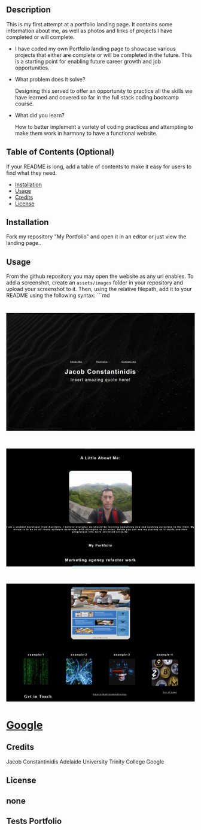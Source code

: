 ## <My Portfolio>
## Description
This is my first attempt at a portfolio landing page. It contains some information about me, as well as photos and links of projects I have completed or will complete.
- I have coded my own Portfolio landing page to showcase various projects that either are complete or will be completed in the future. This is a starting point for enabling future career growth and job opportunities.

- What problem does it solve?

  Designing this served to offer an opportunity to practice all the skills we have learned and covered so far in the full stack coding bootcamp course.

- What did you learn?

  How to better implement a variety of coding practices and attempting to make them work in harmony to have a functional website.

## Table of Contents (Optional)
If your README is long, add a table of contents to make it easy for users to find what they need.
- [Installation](#installation)
- [Usage](#usage)
- [Credits](#credits)
- [License](#license)
## Installation
Fork  my repository "My Portfolio" and open it in an editor or just view the landing page..
 
## Usage
From the github repository you may open the website as any url enables.
To add a screenshot, create an `assets/images` folder in your repository and upload your screenshot to it. Then, using the relative filepath, add it to your README using the following syntax:
    ```md
# ![Screenshot-1](Assets/Images/Screenshot1.png)
    
# ![Screenshot-2](Assets/Images/Screenshot2.png)
    
# ![Screenshot-3](Assets/Images/Screenshot3.png)

# <a href="https://www.google.com/" target="_blank">Google</a>
    
## Credits
Jacob Constantinidis
Adelaide University
Trinity College
Google
## License
none
---

## Tests Portfolio